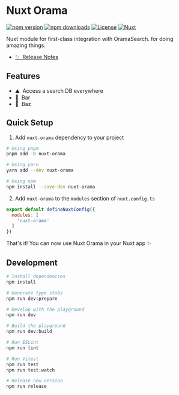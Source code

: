 <!--
Get your module up and running quickly.

Find and replace all on all files (CMD+SHIFT+F):
- Name: Nuxt Orama
- Package name: nuxt-orama
- Description: Nuxt module for first-class integration with OramaSearch.
-->

# Nuxt Orama

[![npm version][npm-version-src]][npm-version-href]
[![npm downloads][npm-downloads-src]][npm-downloads-href]
[![License][license-src]][license-href]
[![Nuxt][nuxt-src]][nuxt-href]

Nuxt module for first-class integration with OramaSearch. for doing amazing things.

- [✨ &nbsp;Release Notes](/CHANGELOG.md)
<!-- - [🏀 Online playground](https://stackblitz.com/github/your-org/nuxt-orama?file=playground%2Fapp.vue) -->
<!-- - [📖 &nbsp;Documentation](https://example.com) -->

## Features

<!-- Highlight some of the features your module provide here -->
- ⛰ &nbsp;Access a search DB everywhere
- 🚠 &nbsp;Bar
- 🌲 &nbsp;Baz

## Quick Setup

1. Add `nuxt-orama` dependency to your project

```bash
# Using pnpm
pnpm add -D nuxt-orama

# Using yarn
yarn add --dev nuxt-orama

# Using npm
npm install --save-dev nuxt-orama
```

2. Add `nuxt-orama` to the `modules` section of `nuxt.config.ts`

```js
export default defineNuxtConfig({
  modules: [
    'nuxt-orama'
  ]
})
```

That's it! You can now use Nuxt Orama in your Nuxt app ✨

## Development

```bash
# Install dependencies
npm install

# Generate type stubs
npm run dev:prepare

# Develop with the playground
npm run dev

# Build the playground
npm run dev:build

# Run ESLint
npm run lint

# Run Vitest
npm run test
npm run test:watch

# Release new version
npm run release
```

<!-- Badges -->
[npm-version-src]: https://img.shields.io/npm/v/nuxt-orama/latest.svg?style=flat&colorA=18181B&colorB=28CF8D
[npm-version-href]: https://npmjs.com/package/nuxt-orama

[npm-downloads-src]: https://img.shields.io/npm/dm/nuxt-orama.svg?style=flat&colorA=18181B&colorB=28CF8D
[npm-downloads-href]: https://npmjs.com/package/nuxt-orama

[license-src]: https://img.shields.io/npm/l/nuxt-orama.svg?style=flat&colorA=18181B&colorB=28CF8D
[license-href]: https://npmjs.com/package/nuxt-orama

[nuxt-src]: https://img.shields.io/badge/Nuxt-18181B?logo=nuxt.js
[nuxt-href]: https://nuxt.com
